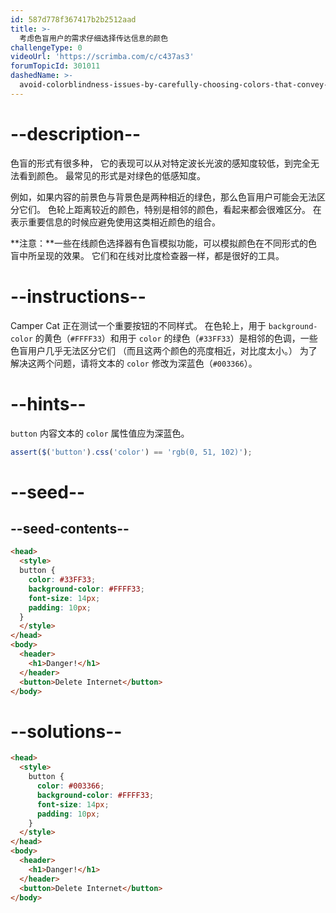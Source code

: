 ```yaml
---
id: 587d778f367417b2b2512aad
title: >-
  考虑色盲用户的需求仔细选择传达信息的颜色
challengeType: 0
videoUrl: 'https://scrimba.com/c/c437as3'
forumTopicId: 301011
dashedName: >-
  avoid-colorblindness-issues-by-carefully-choosing-colors-that-convey-information
---
```


# --description--

色盲的形式有很多种， 它的表现可以从对特定波长光波的感知度较低，到完全无法看到颜色。 最常见的形式是对绿色的低感知度。

例如，如果内容的前景色与背景色是两种相近的绿色，那么色盲用户可能会无法区分它们。 色轮上距离较近的颜色，特别是相邻的颜色，看起来都会很难区分。 在表示重要信息的时候应避免使用这类相近颜色的组合。

**注意：**一些在线颜色选择器有色盲模拟功能，可以模拟颜色在不同形式的色盲中所呈现的效果。 它们和在线对比度检查器一样，都是很好的工具。

# --instructions--

Camper Cat 正在测试一个重要按钮的不同样式。 在色轮上，用于 `background-color` 的黄色（`#FFFF33`）和用于 `color` 的绿色（`#33FF33`）是相邻的色调，一些色盲用户几乎无法区分它们 （而且这两个颜色的亮度相近，对比度太小。） 为了解决这两个问题，请将文本的 `color` 修改为深蓝色（`#003366`）。

# --hints--

`button` 内容文本的 `color` 属性值应为深蓝色。

```js
assert($('button').css('color') == 'rgb(0, 51, 102)');
```

# --seed--

## --seed-contents--

```html
<head>
  <style>
  button {
    color: #33FF33;
    background-color: #FFFF33;
    font-size: 14px;
    padding: 10px;
  }
  </style>
</head>
<body>
  <header>
    <h1>Danger!</h1>
  </header>
  <button>Delete Internet</button>
</body>
```

# --solutions--

```html
<head>
  <style>
    button {
      color: #003366;
      background-color: #FFFF33;
      font-size: 14px;
      padding: 10px;
    }
  </style>
</head>
<body>
  <header>
    <h1>Danger!</h1>
  </header>
  <button>Delete Internet</button>
</body>
```
